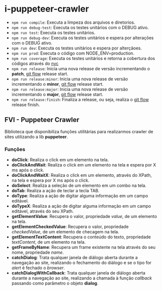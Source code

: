 # i-puppeteer-crawler

-   `npm run compile`: Executa a limpeza dos arquivos e diretorios.
-   `npm run debug-test`: Executa os testes unitários com o DEBUG ativo.
-   `npm run test`: Executa os testes unitários.
-   `npm run debug-dev`: Executa os testes unitários e espera por alterações com o DEBUG ativo.
-   `npm run dev`: Executa os testes unitários e espera por alterçãoes.
-   `npm run prod`: Executa o código com NODE_ENV=production.
-   `npm run coverage`: Executa os testes unitários e retorna a cobertura dos códigos através do [nyc](https://github.com/istanbuljs/nyc/)
-   `npm run release`: Inicia uma nova release de versão incrementando o **patch**, [git flow](https://github.com/nvie/gitflow/) release start.
-   `npm run release:minor`: Inicia uma nova release de versão incrementando o **minor**, [git flow](https://github.com/nvie/gitflow/) release start.
-   `npm run release:major`: Inicia uma nova release de versão incrementando o **major**, [git flow](https://github.com/nvie/gitflow/) release start.
-   `npm run release:finish`: Finaliza a release, ou seja, realiza o [git flow](https://github.com/nvie/gitflow/) release finish.

## FVI - Puppeteer Crawler

Biblioteca que disponibiliza funções utilitárias para realizarmos crawler de sites utilizando a lib **puppeteer**.

### Funções

-   **doClick**: Realiza o click em um elemento na tela.
-   **doClickAndWait**: Realiza o click em um elemento na tela e espera por X ms após o click.
-   **doClickAndWaitX**: Realiza o click em um elemento, através do XPath, na tela e espera por X ms após o click.
-   **doSelect**: Realiza a seleção de um elemento em um combo na tela.
-   **doTab**: Realiza a ação de teclar a tecla TAB.
-   **doType**: Realiza a ação de digitar alguma informação em um campo editável.
-   **doTypeX**: Realiza a ação de digitar alguma informação em um campo editável, através do seu XPath.
-   **getElementValue**: Recupera o valor, propriedade _value_, de um elemento na tela.
-   **getElementCheckedValue**: Recupera o valor, propriedade _checkedValue_, de um elemento de checagem na tela.
-   **getElementTextContent**: Recupera o conteúdo do texto, propriedade _textContent_, de um elemento na tela.
-   **getFrameByName**: Recupera um frame existente na tela através do seu nome, propriedade _name_.
-   **catchDialog**: Trata qualquer janela de diálogo aberta durante a navegação ao site, realizando o fechamento do diálogo e se o tipo for _alert_ é fechado o _browser_.
-   **catchDialogWithCallback**: Trata qualquer janela de diálogo aberta durante a navegação ao site, realizando a chamada à função _callback_ passando como parâmetro o objeto **dialog**.
